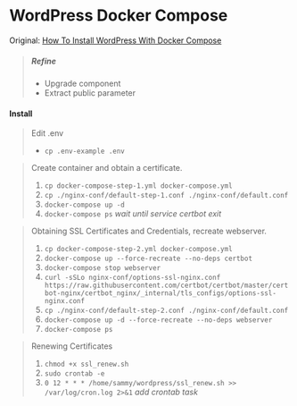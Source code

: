 
# WordPress Docker Compose
Original: [How To Install WordPress With Docker Compose](https://www.digitalocean.com/community/tutorials/how-to-install-wordpress-with-docker-compose)
> ##### Refine 
>
> - Upgrade component
> - Extract public parameter

#### Install

> Edit .env
>
> - `cp .env-example .env`
    
> Create container and obtain a certificate.
>
> 1. `cp docker-compose-step-1.yml docker-compose.yml` 
> 2. `cp ./nginx-conf/default-step-1.conf ./nginx-conf/default.conf`
> 3. `docker-compose up -d`
> 4. `docker-compose ps` *wait until service certbot exit*

> Obtaining SSL Certificates and Credentials, recreate webserver.
>
> 1. `cp docker-compose-step-2.yml docker-compose.yml` 
> 2. `docker-compose up --force-recreate --no-deps certbot`
> 3. `docker-compose stop webserver`
> 4. `curl -sSLo nginx-conf/options-ssl-nginx.conf https://raw.githubusercontent.com/certbot/certbot/master/certbot-nginx/certbot_nginx/_internal/tls_configs/options-ssl-nginx.conf`
> 5. `cp ./nginx-conf/default-step-2.conf ./nginx-conf/default.conf`
> 6. `docker-compose up -d --force-recreate --no-deps webserver`
> 4. `docker-compose ps`

> Renewing Certificates
>
> 1. `chmod +x ssl_renew.sh`
> 2. `sudo crontab -e` 
> 3. `0 12 * * * /home/sammy/wordpress/ssl_renew.sh >> /var/log/cron.log 2>&1` *add crontab task*
